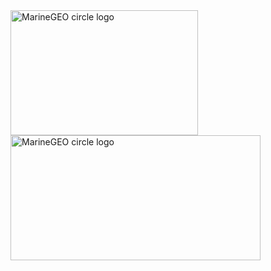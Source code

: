 <img src="https://cdn.discordapp.com/attachments/1108011588386045993/1154224345233752115/distancia-dois-pontos-plano-cartesiano.webp" alt="MarineGEO circle logo" style="height: 200px; width:300px;"/>



<img src="https://cdn.discordapp.com/attachments/1108011588386045993/1154223740079579247/area-perimetro-circulo.webp" alt="MarineGEO circle logo" style="height: 200px; width:400px;"/>



